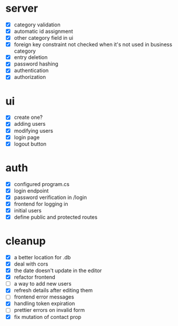 # server
- [x] category validation
- [x] automatic id assignment
- [x] other category field in ui
- [x] foreign key constraint not checked when it's not used in business category
- [x] entry deletion
- [x] password hashing
- [x] authentication
- [x] authorization
# ui
- [X] create one?
- [x] adding users
- [x] modifying users
- [x] login page
- [x] logout button
# auth
- [x] configured program.cs
- [x] login endpoint
- [x] password verification in /login
- [x] frontend for logging in
- [x] initial users
- [x] define public and protected routes
# cleanup
- [x] a better location for .db
- [x] deal with cors
- [x] the date doesn't update in the editor
- [x] refactor frontend
- [ ] a way to add new users
- [x] refresh details after editing them
- [ ] frontend error messages
- [x] handling token expiration
- [ ] prettier errors on invalid form
- [x] fix mutation of contact prop
